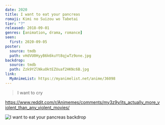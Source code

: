 ```yaml
---
date: 2020
title: I want to eat your pancreas
romaji: Kimi no Suizou wo Tabetai
tier: "?"
released: 2018-09-01
genres: [animation, drama, romance]
seen:
  first: 2020-09-05
poster:
  source: tmdb
  path: vHdVU0HyyB6k6kuYt8qjwTz9one.jpg
backdrop:
  source: tmdb
  path: Zzk9YZlNkuOktEZUuaf2HKNc6B.jpg
link:
  MyAnimeList: https://myanimelist.net/anime/36098
---
```


> I want to cry

<https://www.reddit.com/r/Animemes/comments/my3z9y/its_actually_more_violent_than_any_violent_movies/>

![I want to eat your pancreas backdrop](https://image.tmdb.org/t/p/original/YLyORLsYIjC0d1TFBSpJKk7piP.jpg)
